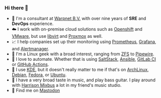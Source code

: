 ### Hi there 👋

- 🔭 I'm a consultant at [Warpnet B.V.](https://warpnet.nl) with over nine years of **SRE** and **DevOps** experience.
- ☁️ I work with on-premise cloud solutions such as [Openshift](https://github.com/openshift) and [VMware](https://github.com/vmware), but use [libvirt](https://gitlab.com/libvirt/libvirt) and [Proxmox](https://proxmox.com/en/) as well.
- 📈 I help companies set up their monitoring using [Prometheus](https://github.com/prometheus/prometheus), [Grafana](https://github.com/grafana/grafana), and [Alertmanager](https://github.com/prometheus/alertmanager).
- 🌱 I'm a Linux geek with a broad interest, ranging from [ZFS](https://github.com/openzfs/zfs) to [Pipewire](https://github.com/PipeWire).
- 🚀 I love to automate. Whether that is using [SaltStack](https://github.com/saltstack/salt), [Ansible](https://github.com/ansible/ansible), [GitLab CI](https://docs.gitlab.com/ee/ci/) or [GitHub Actions](https://github.com/features/actions).
- 🐸 I use [KDE](https://kde.org/), but it doesn't really matter to me if that's on [ArchLinux](https://archlinux.org/), [Debian](https://www.debian.org/), [Fedora](https://getfedora.org/), or [Ubuntu](https://ubuntu.com/).
- 🎸 I have a very broad taste in music, and play bass guitar. I play around with [Harrison Mixbus](https://harrisonconsoles.com/product/mixbus/) a lot in my friend's music studio.
- 💬 Find me on <a rel="me" href="https://fosstodon.org/@jbouter">Mastodon</a>
